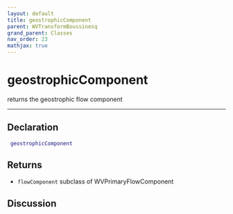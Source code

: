 ```yaml
---
layout: default
title: geostrophicComponent
parent: WVTransformBoussinesq
grand_parent: Classes
nav_order: 23
mathjax: true
---
```


#  geostrophicComponent

returns the geostrophic flow component


---

## Declaration
```matlab
 geostrophicComponent
```
## Returns
+ `flowComponent`  subclass of WVPrimaryFlowComponent

## Discussion

        
